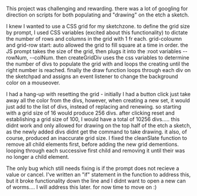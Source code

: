 This project was challenging and rewarding.  there was a lot of googling for direction on scripts for both populating and "drawing" on the etch a sketch.

I knew I wanted to use a CSS grid for my sketchzone. to define the grid size by prompt, I used CSS variables (excited about this functionality) to dictate the number of rows and columns in the grid with 1 fr each.  grid-coloumn and grid-row start: auto allowed the grid to fill square at a time in order.  the JS prompt takes the size of the grid, then plugs it into the :root variables --rowNum, --colNum.  then createGridDiv uses the css variables to determine the number of divs to populate the grid with and loops the creating until the right number is reached.  finally the draw function loops through each div on the sketchpad and assigns an event listener to change the background color on a mouseover.

I had a hang-up with resetting the grid - initially I had a button click just take away all the color from the divs, however, when creating a new set, it would just add to the list of divs, instead of replacing and renewing.  so starting with a grid size of 16 would produce 256 divs.  after clicking reset and establishing a grid size of 100, I would have a total of 10256 divs..... this didnt work and only allowed for drawing on the top half of the etch a sketch, as the newly added divs didnt get the command to take drawing.  it also, of course, produced an inaccurate grid size.  I fixed the cleanSlate function to remove all child elements first, before adding the new grid dementions. looping through each successive first child and removing it until their was no longer a child element.

The only bug which still needs fixing is if the prompt does not recieve a value or cancel.  I've written an "if" statement in the function to address this, but it broke functionality down the line and I didnt want to open a new can of worms.... I will address this later. for now time to move on :)